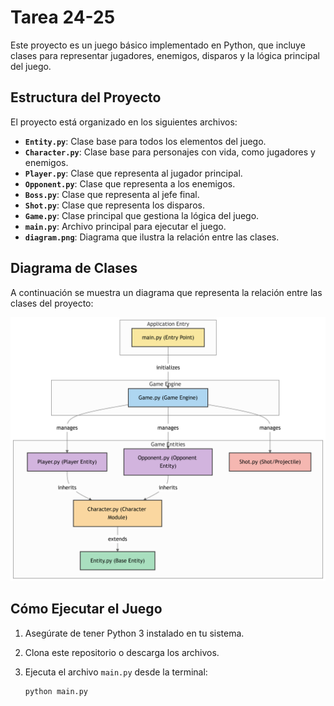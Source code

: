# Tarea 24-25

Este proyecto es un juego básico implementado en Python, que incluye clases para representar jugadores, enemigos, disparos y la lógica principal del juego.

## Estructura del Proyecto

El proyecto está organizado en los siguientes archivos:

- **`Entity.py`**: Clase base para todos los elementos del juego.
- **`Character.py`**: Clase base para personajes con vida, como jugadores y enemigos.
- **`Player.py`**: Clase que representa al jugador principal.
- **`Opponent.py`**: Clase que representa a los enemigos.
- **`Boss.py`**: Clase que representa al jefe final.
- **`Shot.py`**: Clase que representa los disparos.
- **`Game.py`**: Clase principal que gestiona la lógica del juego.
- **`main.py`**: Archivo principal para ejecutar el juego.
- **`diagram.png`**: Diagrama que ilustra la relación entre las clases.

## Diagrama de Clases

A continuación se muestra un diagrama que representa la relación entre las clases del proyecto:

![Diagrama de Clases](diagram.png)

## Cómo Ejecutar el Juego

1. Asegúrate de tener Python 3 instalado en tu sistema.
2. Clona este repositorio o descarga los archivos.
3. Ejecuta el archivo `main.py` desde la terminal:

   ```bash
   python main.py

